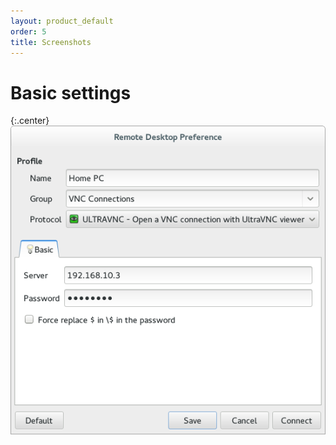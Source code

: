 ```yaml
---
layout: product_default
order: 5
title: Screenshots
---
```

# Basic settings

{:.center}
![Basic settings](/resources/remmina-plugin-ultravnc/archive/latest/english/general.png)
